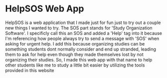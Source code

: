 # HelpSOS Web App
HelpSOS is a web application that I made just for fun just to try out a couple new things I wanted to try. The SOS part stands for 'Study Organization Software'. I specificly call this an SOS and added a 'Help' tag into it because I'm referencing how people always try to send a message with 'SOS' when asking for urgent help. I add this because organizing studies can be something students dont normally consider and end up stranded, leading them to ask for help even though they made themselves lost by not organizing their studies. So, I made this web app with that name to help other students like me to study a little bit easier by utilizing the tools provided in this website